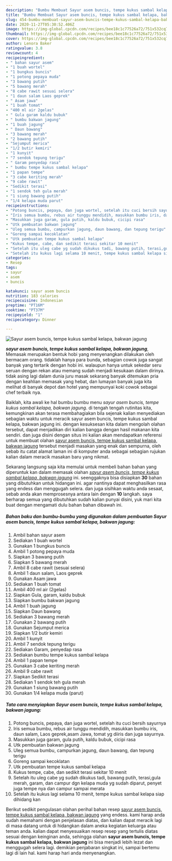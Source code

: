 ```yaml
---
description: "Bumbu Membuat Sayur asem buncis, tempe kukus sambal kelapa, bakwan jagung, Bisa Manjain Lidah"
title: "Bumbu Membuat Sayur asem buncis, tempe kukus sambal kelapa, bakwan jagung, Bisa Manjain Lidah"
slug: 454-bumbu-membuat-sayur-asem-buncis-tempe-kukus-sambal-kelapa-bakwan-jagung-bisa-manjain-lidah
date: 2020-11-27T05:30:52.406Z
image: https://img-global.cpcdn.com/recipes/bee18c1c77526a72/751x532cq70/sayur-asem-buncis-tempe-kukus-sambal-kelapa-bakwan-jagung-foto-resep-utama.jpg
thumbnail: https://img-global.cpcdn.com/recipes/bee18c1c77526a72/751x532cq70/sayur-asem-buncis-tempe-kukus-sambal-kelapa-bakwan-jagung-foto-resep-utama.jpg
cover: https://img-global.cpcdn.com/recipes/bee18c1c77526a72/751x532cq70/sayur-asem-buncis-tempe-kukus-sambal-kelapa-bakwan-jagung-foto-resep-utama.jpg
author: Lenora Baker
ratingvalue: 3.8
reviewcount: 4
recipeingredient:
- " bahan sayur asem"
- "1 buah wortel"
- "1 bungkus buncis"
- "1 potong pepaya muda"
- "3 bawang putih"
- "5 bawang merah"
- "8 cabe rawit sesuai selera"
- "1 daun salam Laos geprek"
- " Asam jawa"
- "1 buah tomat"
- "400 ml air 2gelas"
- " Gula garam kaldu bubuk"
- " bumbu bakwan jagung"
- "1 buah jagung"
- " Daun bawang"
- "3 bawang merah"
- "2 bawang putih"
- "Sejumput merica"
- "1/2 butir kemiri"
- "1 kunyit"
- "7 sendok tepung terigu"
- " Garam penyedap rasa"
- " bumbu tempe kukus sambal kelapa"
- "1 papan tempe"
- "3 cabe keriting merah"
- "9 cabe rawit"
- "Sedikit terasi"
- "1 sendok teh gula merah"
- "1 siung bawang putih"
- "1/4 kelapa muda parut"
recipeinstructions:
- "Potong buncis, pepaya, dan juga wortel, setelah itu cuci bersih sayurnya"
- "Iris semua bumbu, rebus air tunggu mendidih, masukkan bumbu iris, daun salam, Laos geprek,asam Jawa, tomat yg diiris dan juga sayurnya."
- "Masukkan juga garam, gula putih, kaldu bubuk, cicipi rasa"
- "Utk pembuatan bakwan jagung"
- "Uleg semua bumbu, campurkan jagung, daun bawang, dan tepung terigu"
- "Goreng sampai kecoklatan"
- "Utk pembuatan tempe kukus sambal kelapa"
- "Kukus tempe, cabe, dan sedikit terasi sekitar 10 menit"
- "Setelah itu uleg cabe yg sudah dikukus tadi, bawang putih, terasi,gula merah, garam, dan campur dgn kelapa muda yg sudah diparut, penyet juga tempe nya dan campur sampai merata"
- "Setelah itu kukus lagi selama 10 menit, tempe kukus sambal kelapa siap dihidang kan"
categories:
- Resep
tags:
- sayur
- asem
- buncis

katakunci: sayur asem buncis 
nutrition: 183 calories
recipecuisine: Indonesian
preptime: "PT16M"
cooktime: "PT37M"
recipeyield: "1"
recipecategory: Dinner

---
```



![Sayur asem buncis, tempe kukus sambal kelapa, bakwan jagung](https://img-global.cpcdn.com/recipes/bee18c1c77526a72/751x532cq70/sayur-asem-buncis-tempe-kukus-sambal-kelapa-bakwan-jagung-foto-resep-utama.jpg)

<b><i>sayur asem buncis, tempe kukus sambal kelapa, bakwan jagung</i></b>, Memasak merupakan bentuk hobi yang menyenangkan dilakukan oleh bermacam orang. tidaklah hanya para bunda, sebagian cowok juga sangat banyak yang tertarik dengan hobi ini. walaupun hanya untuk sekedar seru seruan dengan rekan atau memang sudah menjadi kesukaan dalam dirinya. tidak asing lagi dalam dunia juru masak sekarang banyak ditemukan pria dengan keahlian memasak yang hebat, dan lumayan banyak juga kita melihat di banyak depot dan hotel yang mempunyai koki cowok sebagai chef terbaik nya.



Baiklah, kita awali ke hal bumbu bumbu menu <i>sayur asem buncis, tempe kukus sambal kelapa, bakwan jagung</i>. di tengah tengah rutinitas kita, kemungkinan akan terasa membahagiakan bila sejenak kalian menyediakan sebagian waktu untuk meracik sayur asem buncis, tempe kukus sambal kelapa, bakwan jagung ini. dengan kesuksesan kita dalam mengolah olahan tersebut, dapat menjadikan diri kalian bangga dengan hasil makanan kita sendiri. dan juga disini dengan situs ini kalian akan mendapatkan referensi untuk membuat olahan <u>sayur asem buncis, tempe kukus sambal kelapa, bakwan jagung</u> tersebut menjadi masakan yang enak dan sempurna, oleh sebab itu catat alamat laman ini di komputer anda sebagai sebagian rujukan kalian dalam meracik masakan baru yang nikmat.


Sekarang langsung saja kita memulai untuk membeli bahan bahan yang diperuntuk kan dalam memasak olahan <u><i>sayur asem buncis, tempe kukus sambal kelapa, bakwan jagung</i></u> ini. seenggaknya bisa disiapkan <b>30</b> bahan yang dibutuhkan untuk hidangan ini. agar nantinya dapat menghasilkan rasa yang endess dan menggugah selera. dan juga sisihkan waktu anda sesaat, sebab anda akan memprosesnya antara lain dengan <b>10</b> langkah. saya berharap semua yang dibutuhkan sudah kalian punyai disini, yuk mari kita buat dengan mengamati dulu bahan bahan dibawah ini.

<!--inarticleads1-->

##### Bahan baku dan bumbu-bumbu yang digunakan dalam pembuatan Sayur asem buncis, tempe kukus sambal kelapa, bakwan jagung:

1. Ambil  bahan sayur asem
1. Sediakan 1 buah wortel
1. Gunakan 1 bungkus buncis
1. Ambil 1 potong pepaya muda
1. Siapkan 3 bawang putih
1. Siapkan 5 bawang merah
1. Ambil 8 cabe rawit (sesuai selera)
1. Ambil 1 daun salam, Laos geprek
1. Gunakan  Asam jawa
1. Sediakan 1 buah tomat
1. Ambil 400 ml air (2gelas)
1. Siapkan  Gula, garam, kaldu bubuk
1. Siapkan  bumbu bakwan jagung
1. Ambil 1 buah jagung
1. Siapkan  Daun bawang
1. Sediakan 3 bawang merah
1. Gunakan 2 bawang putih
1. Gunakan Sejumput merica
1. Siapkan 1/2 butir kemiri
1. Ambil 1 kunyit
1. Ambil 7 sendok tepung terigu
1. Sediakan  Garam, penyedap rasa
1. Sediakan  bumbu tempe kukus sambal kelapa
1. Ambil 1 papan tempe
1. Gunakan 3 cabe keriting merah
1. Ambil 9 cabe rawit
1. Siapkan Sedikit terasi
1. Sediakan 1 sendok teh gula merah
1. Gunakan 1 siung bawang putih
1. Gunakan 1/4 kelapa muda (parut)




<!--inarticleads2-->

##### Tata cara menyiapkan Sayur asem buncis, tempe kukus sambal kelapa, bakwan jagung:

1. Potong buncis, pepaya, dan juga wortel, setelah itu cuci bersih sayurnya
1. Iris semua bumbu, rebus air tunggu mendidih, masukkan bumbu iris, daun salam, Laos geprek,asam Jawa, tomat yg diiris dan juga sayurnya.
1. Masukkan juga garam, gula putih, kaldu bubuk, cicipi rasa
1. Utk pembuatan bakwan jagung
1. Uleg semua bumbu, campurkan jagung, daun bawang, dan tepung terigu
1. Goreng sampai kecoklatan
1. Utk pembuatan tempe kukus sambal kelapa
1. Kukus tempe, cabe, dan sedikit terasi sekitar 10 menit
1. Setelah itu uleg cabe yg sudah dikukus tadi, bawang putih, terasi,gula merah, garam, dan campur dgn kelapa muda yg sudah diparut, penyet juga tempe nya dan campur sampai merata
1. Setelah itu kukus lagi selama 10 menit, tempe kukus sambal kelapa siap dihidang kan




Berikut sedikit pengulasan olahan perihal bahan resep <u>sayur asem buncis, tempe kukus sambal kelapa, bakwan jagung</u> yang endess. kami harap anda sudah memahami dengan penjelasan diatas, dan kalian dapat meracik lagi di masa datang untuk di hidangkan dalam aneka kegiatan keluarga atau teman anda. kalian dapat menyesuaikan resep resep yang tertulis diatas sesuai dengan keinginan anda, sehingga olahan <b>sayur asem buncis, tempe kukus sambal kelapa, bakwan jagung</b> ini bisa menjadi lebih lezat dan menggugah selera lagi. demikian penjabaran singkat ini, sampai bertemu lagi di lain hal. kami harap hari anda menyenangkan.
